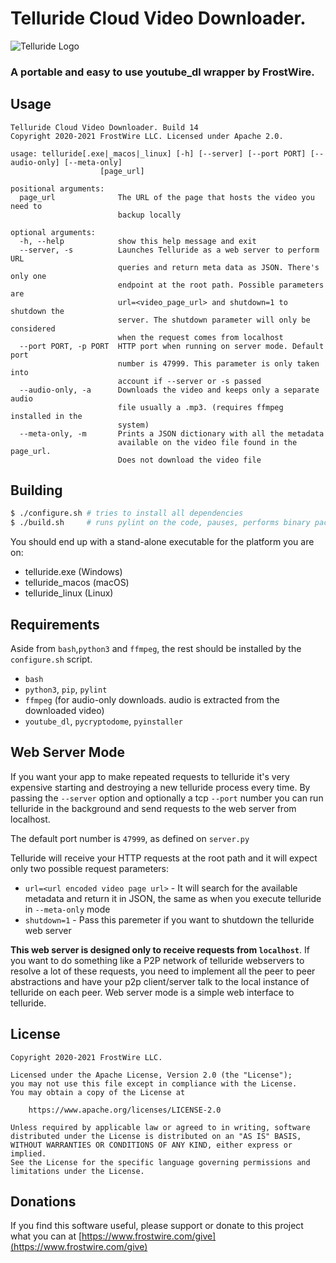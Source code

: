 # Telluride Cloud Video Downloader.

![Telluride Logo](logo/1024X1024-white-telluride-logo.png)

### A portable and easy to use youtube_dl wrapper by FrostWire.    

## Usage
```
Telluride Cloud Video Downloader. Build 14
Copyright 2020-2021 FrostWire LLC. Licensed under Apache 2.0.

usage: telluride[.exe|_macos|_linux] [-h] [--server] [--port PORT] [--audio-only] [--meta-only]
                    [page_url]

positional arguments:
  page_url              The URL of the page that hosts the video you need to
                        backup locally

optional arguments:
  -h, --help            show this help message and exit
  --server, -s          Launches Telluride as a web server to perform URL
                        queries and return meta data as JSON. There's only one
                        endpoint at the root path. Possible parameters are
                        url=<video_page_url> and shutdown=1 to shutdown the
                        server. The shutdown parameter will only be considered
                        when the request comes from localhost
  --port PORT, -p PORT  HTTP port when running on server mode. Default port
                        number is 47999. This parameter is only taken into
                        account if --server or -s passed
  --audio-only, -a      Downloads the video and keeps only a separate audio
                        file usually a .mp3. (requires ffmpeg installed in the
                        system)
  --meta-only, -m       Prints a JSON dictionary with all the metadata
                        available on the video file found in the page_url.
                        Does not download the video file
```

## Building

```bash
$ ./configure.sh # tries to install all dependencies
$ ./build.sh     # runs pylint on the code, pauses, performs binary packaging
```

You should end up with a stand-alone executable for the platform you are on:

 - telluride.exe (Windows)
 - telluride_macos (macOS)
 - telluride_linux (Linux)

## Requirements
 Aside from `bash`,`python3` and `ffmpeg`, the rest should be installed by the `configure.sh` script.
    
 - `bash`
 - `python3`, `pip`, `pylint`
 - `ffmpeg` (for audio-only downloads. audio is extracted from the downloaded video)
 - `youtube_dl`, `pycryptodome`, `pyinstaller`

## Web Server Mode

If you want your app to make repeated requests to telluride it's very expensive starting and destroying a new telluride process every time. By passing the `--server` option and optionally a tcp `--port` number you can run telluride in the background and send requests to the web server from localhost.

The default port number is `47999`, as defined on `server.py`

Telluride will receive your HTTP requests at the root path and it will expect only two possible request parameters:
 - `url=<url encoded video page url>` - It will search for the available metadata and return it in JSON, the same as when you execute telluride in `--meta-only` mode
 - `shutdown=1` - Pass this paremeter if you want to shutdown the telluride web server

**This web server is designed only to receive requests from `localhost`**. If you want to do something like a P2P network of telluride webservers to resolve a lot of these requests, you need to implement all the peer to peer abstractions and have your p2p client/server talk to the local instance of telluride on each peer. Web server mode is a simple web interface to telluride.

## License
```
Copyright 2020-2021 FrostWire LLC.

Licensed under the Apache License, Version 2.0 (the "License");
you may not use this file except in compliance with the License.
You may obtain a copy of the License at
    
    https://www.apache.org/licenses/LICENSE-2.0

Unless required by applicable law or agreed to in writing, software
distributed under the License is distributed on an "AS IS" BASIS,
WITHOUT WARRANTIES OR CONDITIONS OF ANY KIND, either express or implied.
See the License for the specific language governing permissions and
limitations under the License.
```

## Donations

If you find this software useful, please support or donate to this project what you can at [https://www.frostwire.com/give](https://www.frostwire.com/give)
